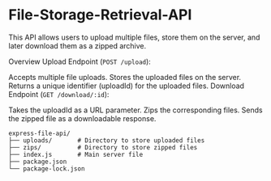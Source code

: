 # File-Storage-Retrieval-API
This API allows users to upload multiple files, store them on the server, and later download them as a zipped archive.

Overview
Upload Endpoint (`POST /upload`):

Accepts multiple file uploads.
Stores the uploaded files on the server.
Returns a unique identifier (uploadId) for the uploaded files.
Download Endpoint (`GET /download/:id`):

Takes the uploadId as a URL parameter.
Zips the corresponding files.
Sends the zipped file as a downloadable response.

```
express-file-api/
├── uploads/       # Directory to store uploaded files
├── zips/          # Directory to store zipped files
├── index.js       # Main server file
├── package.json
└── package-lock.json
```
